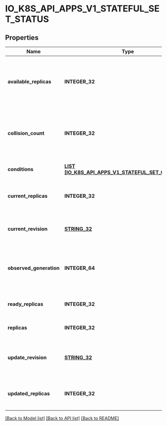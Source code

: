 # IO_K8S_API_APPS_V1_STATEFUL_SET_STATUS

## Properties
Name | Type | Description | Notes
------------ | ------------- | ------------- | -------------
**available_replicas** | **INTEGER_32** | Total number of available pods (ready for at least minReadySeconds) targeted by this statefulset. This is a beta field and enabled/disabled by StatefulSetMinReadySeconds feature gate. | [default to null]
**collision_count** | **INTEGER_32** | collisionCount is the count of hash collisions for the StatefulSet. The StatefulSet controller uses this field as a collision avoidance mechanism when it needs to create the name for the newest ControllerRevision. | [optional] [default to null]
**conditions** | [**LIST [IO_K8S_API_APPS_V1_STATEFUL_SET_CONDITION]**](io.k8s.api.apps.v1.StatefulSetCondition.md) | Represents the latest available observations of a statefulset&#39;s current state. | [optional] [default to null]
**current_replicas** | **INTEGER_32** | currentReplicas is the number of Pods created by the StatefulSet controller from the StatefulSet version indicated by currentRevision. | [optional] [default to null]
**current_revision** | [**STRING_32**](STRING_32.md) | currentRevision, if not empty, indicates the version of the StatefulSet used to generate Pods in the sequence [0,currentReplicas). | [optional] [default to null]
**observed_generation** | **INTEGER_64** | observedGeneration is the most recent generation observed for this StatefulSet. It corresponds to the StatefulSet&#39;s generation, which is updated on mutation by the API Server. | [optional] [default to null]
**ready_replicas** | **INTEGER_32** | readyReplicas is the number of pods created for this StatefulSet with a Ready Condition. | [optional] [default to null]
**replicas** | **INTEGER_32** | replicas is the number of Pods created by the StatefulSet controller. | [default to null]
**update_revision** | [**STRING_32**](STRING_32.md) | updateRevision, if not empty, indicates the version of the StatefulSet used to generate Pods in the sequence [replicas-updatedReplicas,replicas) | [optional] [default to null]
**updated_replicas** | **INTEGER_32** | updatedReplicas is the number of Pods created by the StatefulSet controller from the StatefulSet version indicated by updateRevision. | [optional] [default to null]

[[Back to Model list]](../README.md#documentation-for-models) [[Back to API list]](../README.md#documentation-for-api-endpoints) [[Back to README]](../README.md)



